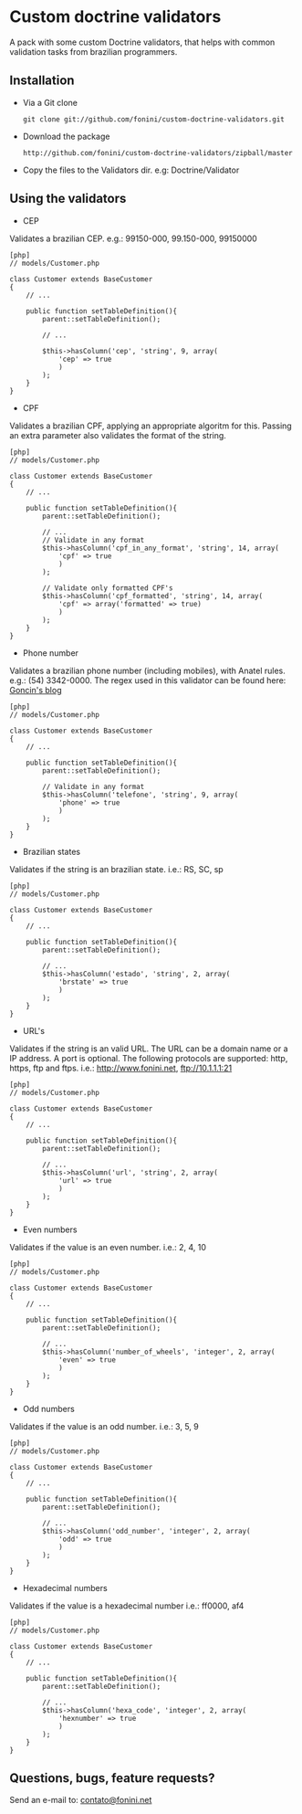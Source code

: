 # Custom doctrine validators #

A pack with some custom Doctrine validators, that helps with common validation tasks from brazilian programmers.


## Installation ##

  * Via a Git clone

        git clone git://github.com/fonini/custom-doctrine-validators.git

  * Download the package

        http://github.com/fonini/custom-doctrine-validators/zipball/master

  * Copy the files to the Validators dir. e.g: Doctrine/Validator

       
## Using the validators ##

* CEP

Validates a brazilian CEP. e.g.: 99150-000, 99.150-000, 99150000
    
    [php]
    // models/Customer.php

    class Customer extends BaseCustomer
    {
        // ...

        public function setTableDefinition(){
            parent::setTableDefinition();

            // ...

            $this->hasColumn('cep', 'string', 9, array(
                'cep' => true
                )
            );
        }
    }


* CPF

Validates a brazilian CPF, applying an appropriate algoritm for this. Passing an extra parameter also validates the format of the string.
    
    [php]
    // models/Customer.php

    class Customer extends BaseCustomer
    {
        // ...

        public function setTableDefinition(){
            parent::setTableDefinition();

            // ...
            // Validate in any format
            $this->hasColumn('cpf_in_any_format', 'string', 14, array(
                'cpf' => true
                )
            );

            // Validate only formatted CPF's
            $this->hasColumn('cpf_formatted', 'string', 14, array(
                'cpf' => array('formatted' => true)
                )
            );
        }
    }


* Phone number

Validates a brazilian phone number (including mobiles), with Anatel rules. e.g.: (54) 3342-0000. The regex used in this validator can be found here:
[Goncin's blog](http://goncin.wordpress.com/2010/08/30/validando-numeros-de-telefone-com-expressoes-regulares)
    
    [php]
    // models/Customer.php

    class Customer extends BaseCustomer
    {
        // ...

        public function setTableDefinition(){
            parent::setTableDefinition();

            // Validate in any format
            $this->hasColumn('telefone', 'string', 9, array(
                'phone' => true
                )
            );
        }
    }


* Brazilian states

Validates if the string is an brazilian state. 
i.e.: RS, SC, sp
    
    [php]
    // models/Customer.php

    class Customer extends BaseCustomer
    {
        // ...

        public function setTableDefinition(){
            parent::setTableDefinition();

            // ...
            $this->hasColumn('estado', 'string', 2, array(
                'brstate' => true
                )
            );
        }
    }


* URL's

Validates if the string is an valid URL. The URL can be a domain name or a IP address. A port is optional. The following
protocols are supported: http, https, ftp and ftps.
i.e.: http://www.fonini.net, ftp://10.1.1.1:21
    
    [php]
    // models/Customer.php

    class Customer extends BaseCustomer
    {
        // ...

        public function setTableDefinition(){
            parent::setTableDefinition();

            // ...
            $this->hasColumn('url', 'string', 2, array(
                'url' => true
                )
            );
        }
    }


* Even numbers

Validates if the value is an even number.
i.e.: 2, 4, 10
    
    [php]
    // models/Customer.php

    class Customer extends BaseCustomer
    {
        // ...

        public function setTableDefinition(){
            parent::setTableDefinition();

            // ...
            $this->hasColumn('number_of_wheels', 'integer', 2, array(
                'even' => true
                )
            );
        }
    }


* Odd numbers

Validates if the value is an odd number.
i.e.: 3, 5, 9
    
    [php]
    // models/Customer.php

    class Customer extends BaseCustomer
    {
        // ...

        public function setTableDefinition(){
            parent::setTableDefinition();

            // ...
            $this->hasColumn('odd_number', 'integer', 2, array(
                'odd' => true
                )
            );
        }
    }


* Hexadecimal numbers

Validates if the value is a hexadecimal number
i.e.: ff0000, af4
    
    [php]
    // models/Customer.php

    class Customer extends BaseCustomer
    {
        // ...

        public function setTableDefinition(){
            parent::setTableDefinition();

            // ...
            $this->hasColumn('hexa_code', 'integer', 2, array(
                'hexnumber' => true
                )
            );
        }
    }



## Questions, bugs, feature requests? ##

Send an e-mail to: contato@fonini.net
